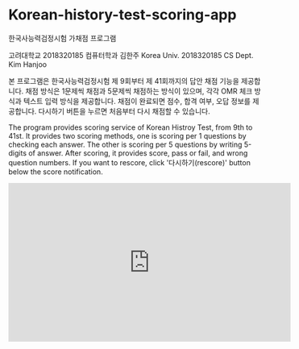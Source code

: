 # Korean-history-test-scoring-app
한국사능력검정시험 가채점 프로그램

고려대학교 2018320185 컴퓨터학과 김한주
Korea Univ. 2018320185 CS Dept. Kim Hanjoo

본 프로그램은 한국사능력검정시험 제 9회부터 제 41회까지의 답안 채점 기능을 제공합니다.
채점 방식은 1문제씩 채점과 5문제씩 채점하는 방식이 있으며, 각각 OMR 체크 방식과 텍스트 입력 방식을 제공합니다.
채점이 완료되면 점수, 합격 여부, 오답 정보를 제공합니다. 다시하기 버튼을 누르면 처음부터 다시 채점할 수 있습니다.

The program provides scoring service of Korean Histroy Test, from 9th to 41st.
It provides two scoring methods, one is scoring per 1 questions by checking each answer.
The other is scoring per 5 questions by writing 5-digits of answer.
After scoring, it provides score, pass or fail, and wrong question numbers.
If you want to rescore, click '다시하기(rescore)' button below the score notification.

<iframe width="560" height="315" src="https://www.youtube.com/embed/IL-pJM2GuXA" frameborder="0" allow="accelerometer; autoplay; encrypted-media; gyroscope; picture-in-picture" allowfullscreen></iframe>
